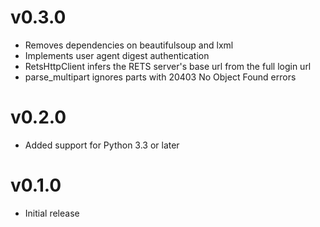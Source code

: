 # v0.3.0
* Removes dependencies on beautifulsoup and lxml
* Implements user agent digest authentication
* RetsHttpClient infers the RETS server's base url from the full login url
* parse_multipart ignores parts with 20403 No Object Found errors

# v0.2.0
* Added support for Python 3.3 or later

# v0.1.0
* Initial release
